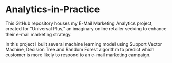 # Analytics-in-Practice

This GitHub repository houses my E-Mail Marketing Analytics project, created for "Universal Plus," an imaginary online retailer seeking to enhance their e-mail marketing strategy. 

In this project I built several machine learning model using Support Vector Machine, Decision Tree and Random Forest algorithm to predict which customer is more likely to respond to an e-mail marketing campaign.
